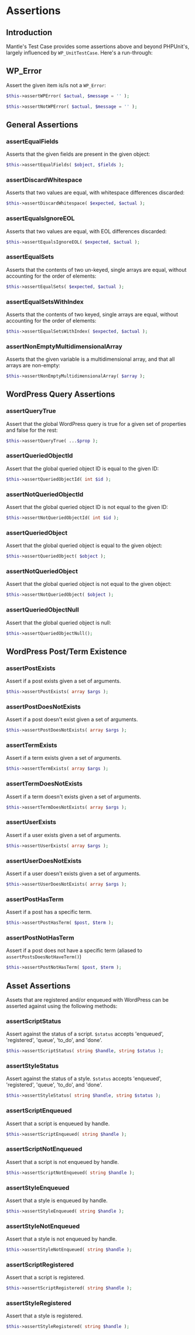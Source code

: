 # Assertions

## Introduction

Mantle's Test Case provides some assertions above and beyond PHPUnit's, largely
influenced by `WP_UnitTestCase`. Here's a run-through:

## WP_Error

Assert the given item is/is not a `WP_Error`:

```php
$this->assertWPError( $actual, $message = '' );

$this->assertNotWPError( $actual, $message = '' );
```

## General Assertions

### assertEqualFields

Asserts that the given fields are present in the given object:

```php
$this->assertEqualFields( $object, $fields );
```

### assertDiscardWhitespace

Asserts that two values are equal, with whitespace differences discarded:

```php
$this->assertDiscardWhitespace( $expected, $actual );
```

### assertEqualsIgnoreEOL

Asserts that two values are equal, with EOL differences discarded:

```php
$this->assertEqualsIgnoreEOL( $expected, $actual );
```

### assertEqualSets

Asserts that the contents of two un-keyed, single arrays are equal, without
accounting for the order of elements:

```php
$this->assertEqualSets( $expected, $actual );
```

### assertEqualSetsWithIndex

Asserts that the contents of two keyed, single arrays are equal, without
accounting for the order of elements:

```php
$this->assertEqualSetsWithIndex( $expected, $actual );
```

### assertNonEmptyMultidimensionalArray

Asserts that the given variable is a multidimensional array, and that all arrays
are non-empty:

```php
$this->assertNonEmptyMultidimensionalArray( $array );
```

## WordPress Query Assertions

### assertQueryTrue

Assert that the global WordPress query is true for a given set of properties and
false for the rest:

```php
$this->assertQueryTrue( ...$prop );
```

### assertQueriedObjectId

Assert that the global queried object ID is equal to the given ID:

```php
$this->assertQueriedObjectId( int $id );
```

### assertNotQueriedObjectId

Assert that the global queried object ID is not equal to the given ID:

```php
$this->assertNotQueriedObjectId( int $id );
```

### assertQueriedObject

Assert that the global queried object is equal to the given object:

```php
$this->assertQueriedObject( $object );
```

### assertNotQueriedObject

Assert that the global queried object is not equal to the given object:

```php
$this->assertNotQueriedObject( $object );
```

### assertQueriedObjectNull

Assert that the global queried object is null:

```php
$this->assertQueriedObjectNull();
```

## WordPress Post/Term Existence

### assertPostExists

Assert if a post exists given a set of arguments.

```php
$this->assertPostExists( array $args );
```

### assertPostDoesNotExists

Assert if a post doesn't exist given a set of arguments.

```php
$this->assertPostDoesNotExists( array $args );
```

### assertTermExists

Assert if a term exists given a set of arguments.

```php
$this->assertTermExists( array $args );
```

### assertTermDoesNotExists

Assert if a term doesn't exists given a set of arguments.

```php
$this->assertTermDoesNotExists( array $args );
```

### assertUserExists

Assert if a user exists given a set of arguments.

```php
$this->assertUserExists( array $args );
```

### assertUserDoesNotExists

Assert if a user doesn't exists given a set of arguments.

```php
$this->assertUserDoesNotExists( array $args );
```

### assertPostHasTerm

Assert if a post has a specific term.

```php
$this->assertPostHasTerm( $post, $term );
```

### assertPostNotHasTerm

Assert if a post does not have a specific term (aliased to `assertPostsDoesNotHaveTerm()`)

```php
$this->assertPostNotHasTerm( $post, $term );
```

## Asset Assertions

Assets that are registered and/or enqueued with WordPress can be asserted
against using the following methods:

### assertScriptStatus

Assert against the status of a script. `$status` accepts 'enqueued',
'registered', 'queue', 'to_do', and 'done'.

```php
$this->assertScriptStatus( string $handle, string $status );
```

### assertStyleStatus

Assert against the status of a style. `$status` accepts 'enqueued',
'registered', 'queue', 'to_do', and 'done'.

```php
$this->assertStyleStatus( string $handle, string $status );
```

### assertScriptEnqueued

Assert that a script is enqueued by handle.

```php
$this->assertScriptEnqueued( string $handle );
```

### assertScriptNotEnqueued

Assert that a script is not enqueued by handle.

```php
$this->assertScriptNotEnqueued( string $handle );
```

### assertStyleEnqueued

Assert that a style is enqueued by handle.

```php
$this->assertStyleEnqueued( string $handle );
```

### assertStyleNotEnqueued

Assert that a style is not enqueued by handle.

```php
$this->assertStyleNotEnqueued( string $handle );
```

### assertScriptRegistered

Assert that a script is registered.

```php
$this->assertScriptRegistered( string $handle );
```

### assertStyleRegistered

Assert that a style is registered.

```php
$this->assertStyleRegistered( string $handle );
```

